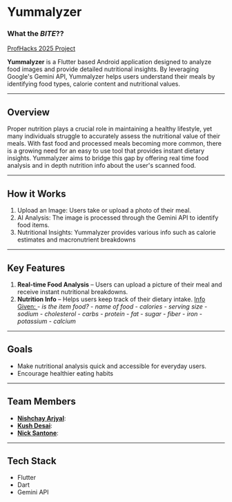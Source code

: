 # Yummalyzer
### What the ***BITE***??
[ProfHacks 2025 Project](https://devpost.com/software/yummalyzer-food-analyzer)

**Yummalyzer** is a Flutter based Android application designed to analyze food images and provide detailed nutritional insights. By leveraging Google's Gemini API, Yummalyzer helps users understand their meals by identifying food types, calorie content and nutritional values.

---

## Overview
Proper nutrition plays a crucial role in maintaining a healthy lifestyle, yet many individuals struggle to accurately assess the nutritional value of their meals. With fast food and processed meals becoming more common, there is a growing need for an easy to use tool that provides instant dietary insights. Yummalyzer aims to bridge this gap by offering real time food analysis and in depth nutrition info about the user's scanned food.

---

## How it Works

1. Upload an Image: Users take or upload a photo of their meal.
2. AI Analysis: The image is processed through the Gemini API to identify food items.
3. Nutritional Insights: Yummalyzer provides various info such as calorie estimates and macronutrient breakdowns

---

## Key Features
1. **Real-time Food Analysis** – Users can upload a picture of their meal and receive instant nutritional breakdowns.
2. **Nutrition Info** – Helps users keep track of their dietary intake.
            <ins>Info Given:                  </ins>
                  - *is the item food?*
                  - *name of food*
                  - *calories*
                  - *serving size*
                  - *sodium*
                  - *cholesterol*
                  - *carbs*
                  - *protein*
                  - *fat*
                  - *sugar*
                  - *fiber*
                  - *iron*
                  - *potassium*
                  - *calcium*


---

## Goals
* Make nutritional analysis quick and accessible for everyday users.
* Encourage healthier eating habits

---

## Team Members

- **[Nishchay Arjyal](https://www.linkedin.com/in/nishchay-arjyal-0a8064284/)**:
- **[Kush Desai](https://www.linkedin.com/in/kushdd/)**: 
- **[Nick Santone](https://www.linkedin.com/in/nicholas-santone-31b7a3293/)**: 

---

## Tech Stack

- Flutter
- Dart
- Gemini API

